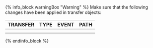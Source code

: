 {% info_block warningBox "Warning" %}
Make sure that the following changes have been applied in transfer objects:

| TRANSFER | TYPE | EVENT | PATH |
|-|-|-|-|
|  |  |  |  |
|  |  |  |  |

{% endinfo_block %}